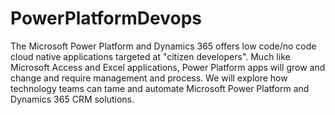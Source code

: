 # PowerPlatformDevops
The Microsoft Power Platform and Dynamics 365 offers low code/no code cloud native applications targeted at "citizen developers". Much like Microsoft Access and Excel applications, Power Platform apps will grow and change and require management and process. We will explore how technology teams can tame and automate Microsoft Power Platform and Dynamics 365 CRM solutions.
